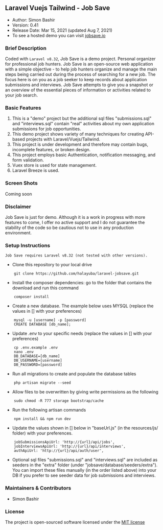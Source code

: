 ## Laravel Vuejs Tailwind - Job Save

- Author: Simon Bashir
- Version: 0.41
- Release Date: Mar 15, 2021 (updated Aug 7, 2021)
- To see a hosted demo you can visit [jobsave.io](http://www.jobsave.io)

### Brief Description
Coded with `Laravel v8.32`, Job Save is a demo project.
Personal organizer for professional job hunters. Job Save is an open-source web application with a simple objective - to help job hunters organize and manage the main steps being carried out during the process of searching for a new job. The focus here is on you as a job seeker to keep records about application submissions and interviews. Job Save attempts to give you a snapshot or an overview of the essential pieces of information or activities related to your job search.

### Basic Features
1. This is a "demo" project but the additional sql files "submissions.sql" and "interviews.sql" contain "real" activities about my own application submissions for job opportunities.
2. This demo project shows variety of many techniques for creating API-based projects with Laravel/Vuejs/Tailwind.
3. This project is under development and therefore may contain bugs, incomplete features, or broken design.
4. This project employs basic Authentication, notification messaging, and form validation.
5. Vuex store is used for state management.
6. Laravel Breeze is used.

### Screen Shots
Coming soon

### Disclaimer
Job Save is just for demo. Although it is a work in progress with more features to come, I offer no active support and I do not guarantee the stability of the code so be cautious not to use in any production environment.

### Setup Instructions
```
Job Save requires Laravel v8.32 (not tested with other versions).
```


* Clone this repository to your local drive
~~~
    git clone https://github.com/halayuba/laravel-jobsave.git
~~~
* Install the composer dependencies: go to the folder that contains the download and run this command
~~~
    composer install
~~~
* Create a new database. The example below uses MYSQL (replace the values in [] with your preferences)
~~~
    mysql -u [username] -p [password]
    CREATE DATABASE [db_name];
~~~
* Update .env to your specific needs (replace the values in [] with your preferences)
~~~
    cp .env.example .env
    nano .env
    DB_DATABASE=[db_name]
    DB_USERNAME=[username]
    DB_PASSWORD=[password]
~~~
* Run all migrations to create and populate the database tables
~~~
    php artisan migrate --seed
~~~
* Allow files to be overwritten by giving write permissions as the following
~~~
    sudo chmod -R 777 storage bootstrap/cache
~~~
* Run the following artisan commands
~~~
    npm install && npm run dev
~~~
* Update the values shown in [] below in "baseUrl.js" (in the resources/js/ folder) with your preferences.
~~~
    jobSubmissionsApiUrl: 'http://{url}/api/jobs',
    jobInterviewsApiUrl: 'http://{url}/api/interviews',
    authApiUrl: 'http://{url}/api/auth/user',
~~~
* Optional sql files "submissions.sql" and "interviews.sql" are included as seeders in the "extra" folder (under "jobsave/database/seeders/extra"). You can import these files manually (in the order listed above) into your DB if you prefer to see seeder data for job submissions and interviews.

### Maintainers & Contributors
- Simon Bashir

### License
The project is open-sourced software licensed under the [MIT license](http://opensource.org/licenses/MIT)
